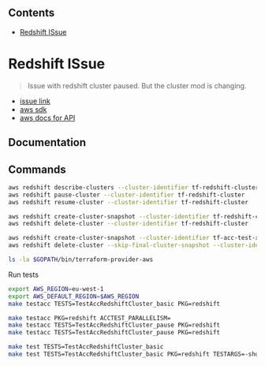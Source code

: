 <!-- START doctoc generated TOC please keep comment here to allow auto update -->
<!-- DON'T EDIT THIS SECTION, INSTEAD RE-RUN doctoc TO UPDATE -->
## Contents

- [Redshift ISsue](#redshift-issue)

<!-- END doctoc generated TOC please keep comment here to allow auto update -->

# Redshift ISsue

> Issue with redshift cluster paused. But the cluster mod is changing.

- [issue link](https://github.com/hashicorp/terraform-provider-aws/issues/20944)
- [aws sdk](https://docs.aws.amazon.com/cli/latest/reference/redshift/create-cluster-snapshot.html)
- [aws docs for API](https://docs.aws.amazon.com/redshift/latest/APIReference/API_CreateCluster.html)

## Documentation

## Commands

```sh
aws redshift describe-clusters --cluster-identifier tf-redshift-cluster
aws redshift pause-cluster --cluster-identifier tf-redshift-cluster
aws redshift resume-cluster --cluster-identifier tf-redshift-cluster

aws redshift create-cluster-snapshot --cluster-identifier tf-redshift-cluster --snapshot-identifier tf-issue-20944
aws redshift delete-cluster --cluster-identifier tf-redshift-cluster

aws redshift create-cluster-snapshot --cluster-identifier tf-acc-test-xxxx --snapshot-identifier tf-issue727999
aws redshift delete-cluster --skip-final-cluster-snapshot --cluster-identifier tf-acc-test-xxxx

ls -la $GOPATH/bin/terraform-provider-aws
```

Run tests

```sh
export AWS_REGION=eu-west-1
export AWS_DEFAULT_REGION=$AWS_REGION
make testacc TESTS=TestAccRedshiftCluster_basic PKG=redshift

make testacc PKG=redshift ACCTEST_PARALLELISM=
make testacc TESTS=TestAccRedshiftCluster_pause PKG=redshift
make testacc TESTS=TestAccRedshiftCluster_pause PKG=redshift

make test TESTS=TestAccRedshiftCluster_basic
make test TESTS=TestAccRedshiftCluster_basic PKG=redshift TESTARGS=-short
```
